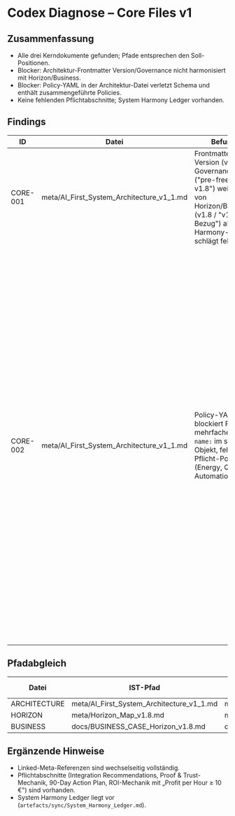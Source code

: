 # Codex Diagnose – Core Files v1

## Zusammenfassung
- Alle drei Kerndokumente gefunden; Pfade entsprechen den Soll-Positionen.
- Blocker: Architektur-Frontmatter Version/Governance nicht harmonisiert mit Horizon/Business.
- Blocker: Policy-YAML in der Architektur-Datei verletzt Schema und enthält zusammengeführte Policies.
- Keine fehlenden Pflichtabschnitte; System Harmony Ledger vorhanden.

## Findings
| ID | Datei | Befund | Schweregrad | Fixability | Empfohlene Aktion |
|----|-------|--------|-------------|------------|-------------------|
| CORE-001 | meta/AI_First_System_Architecture_v1_1.md | Frontmatter-Version (v1.1) & Governance ("pre-freeze v1.8") weichen von Horizon/Business (v1.8 / "v1.8 Bezug") ab → Harmony-Check schlägt fehl. | Blocker | Hoch | Unified Diff:<br>`--- a/meta/AI_First_System_Architecture_v1_1.md`<br>`+++ b/meta/AI_First_System_Architecture_v1_1.md`<br>`@@`<br>`-version: v1.1`<br>`-governance: pre-freeze v1.8`<br>`+version: v1.8`<br>`+governance: v1.8 Bezug` |
| CORE-002 | meta/AI_First_System_Architecture_v1_1.md | Policy-YAML blockiert Parsing: mehrfaches `name:` im selben Objekt, fehlende Pflicht-Policies (Energy, Quality, Automation). | Blocker | Mittel | Unified Diff (ersetzen des Codeblocks):<br>`@@`<br>`-```yaml`<br>`-policy:`<br>`-  name: Market Validation`<br>`-  rule: "each quarter >= 1 validated external proof"`<br>`-  metric: "proofs_validated / quarter >= 1"`<br>`-  rationale: "Umsatz oder Nutzerfeedback ist ein Lernsignal, kein Endziel"`<br>`-  status: active`<br>`-  name: Profit per Hour`<br>`-  rule: "profit_per_hour >= 10"`<br>`-  metric: "total_profit / total_hours"`<br>`-  status: active`<br>`-  name: Harmony Check`<br>`-  rule: "horizon.version == business.version == architecture.version"`<br>`-  status: active`<br>`-  name: Ledger Freeze Gate`<br>`-  rule: "SHS >= 80 and drift <= 5"`<br>`-  status: active`<br>`-``` `<br>`+```yaml`<br>`+policy:`<br>`+  - name: Energy`<br>`+    rule: "output requires SBI >= 1.0"`<br>`+    metric: "sbi_last >= 1.0"`<br>`+    status: active`<br>`+  - name: Quality`<br>`+    rule: "each artefact meets DoR & DoD"`<br>`+    status: active`<br>`+  - name: Automation`<br>`+    rule: "no manual repetition > 2x"`<br>`+    status: active`<br>`+  - name: Market Validation`<br>`+    rule: "each quarter >= 1 validated external proof"`<br>`+    metric: "proofs_validated_per_quarter >= 1"`<br>`+    status: active`<br>`+  - name: Profit per Hour`<br>`+    rule: "profit_per_hour >= 10"`<br>`+    metric: "total_profit / total_hours"`<br>`+    status: active`<br>`+  - name: Harmony Check`<br>`+    rule: "horizon.version == business.version == architecture.version"`<br>`+    metric: "version_sync == true"`<br>`+    status: active`<br>`+  - name: Ledger Freeze Gate`<br>`+    rule: "system_harmony_score >= 80 and drift <= 5"`<br>`+    status: active`<br>`+``` |

## Pfadabgleich
| Datei | IST-Pfad | SOLL-Pfad | Abweichung | git mv Vorschlag |
|-------|----------|-----------|------------|------------------|
| ARCHITECTURE | meta/AI_First_System_Architecture_v1_1.md | meta/AI_First_System_Architecture_v1_1.md | – | – |
| HORIZON | meta/Horizon_Map_v1.8.md | meta/Horizon_Map_v1.8.md | – | – |
| BUSINESS | docs/BUSINESS_CASE_Horizon_v1.8.md | docs/BUSINESS_CASE_Horizon_v1.8.md | – | – |

## Ergänzende Hinweise
- Linked-Meta-Referenzen sind wechselseitig vollständig.
- Pflichtabschnitte (Integration Recommendations, Proof & Trust-Mechanik, 90-Day Action Plan, ROI-Mechanik mit „Profit per Hour ≥ 10 €") sind vorhanden.
- System Harmony Ledger liegt vor (`artefacts/sync/System_Harmony_Ledger.md`).
